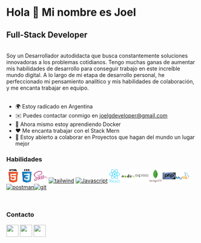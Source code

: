 Hola 👋 Mi nombre es Joel 
=======================

Full-Stack Developer
-----------------
<br>
Soy un Desarrollador autodidacta que busca constantemente soluciones innovadoras a los problemas cotidianos. Tengo muchas ganas de aumentar mis habilidades de desarrollo para conseguir trabajo en este increíble mundo digital. A lo largo de mi etapa de desarrollo personal, he perfeccionado mi pensamiento analítico y mis habilidades de colaboración, y me encanta trabajar en equipo.
<br><br>


* 🌍 Estoy radicado en Argentina
* ✉️ Puedes contactar conmigo en [joelgdeveloper@gmail.com](mailto:joelgdeveloper@gmail.com)
* 🧠 Ahora mismo estoy aprendiendo Docker
* ❤️ Me encanta trabajar con el Stack Mern
* 🤝 Estoy abierto a colaborar en Proyectos que hagan del mundo un lugar mejor

### Habilidades

<p align="left">
<a href="" target="_blank" rel="noreferrer"><img src="https://raw.githubusercontent.com/devicons/devicon/master/icons/html5/html5-original-wordmark.svg" width="36" height="36" alt="html" /></a><a href="" target="_blank" rel="noreferrer"><img src="https://raw.githubusercontent.com/devicons/devicon/master/icons/css3/css3-original-wordmark.svg" width="36" height="36" alt="css" /></a><a href="" target="_blank" rel="noreferrer"><img src="https://raw.githubusercontent.com/devicons/devicon/master/icons/sass/sass-original.svg" width="36" height="36" alt="sass" /></a>
<a href="" target="_blank" rel="noreferrer"><img src="https://www.vectorlogo.zone/logos/tailwindcss/tailwindcss-icon.svg" width="36" height="36" alt="tailwind" /></a>
<a href="" target="_blank" rel="noreferrer"><img src="https://raw.githubusercontent.com/danielcranney/readme-generator/main/public/icons/skills/javascript-colored.svg" width="36" height="36" alt="Javascript" /></a><a href="" target="_blank" rel="noreferrer"><img src="https://raw.githubusercontent.com/devicons/devicon/master/icons/react/react-original-wordmark.svg" width="36" height="36" alt="React" /></a><a href="" target="_blank" rel="noreferrer"><img src="https://raw.githubusercontent.com/devicons/devicon/master/icons/nodejs/nodejs-original-wordmark.svg" width="36" height="36" alt="nodejs" /></a><a href="" target="_blank" rel="noreferrer"><img src="https://raw.githubusercontent.com/devicons/devicon/master/icons/express/express-original-wordmark.svg" width="36" height="36" alt="express.js" /></a><a href="" target="_blank" rel="noreferrer"><img src="https://raw.githubusercontent.com/devicons/devicon/master/icons/mongodb/mongodb-original-wordmark.svg" width="36" height="36" alt="mongodb" /></a><a href="" target="_blank" rel="noreferrer"><img src="https://raw.githubusercontent.com/devicons/devicon/master/icons/php/php-original.svg" width="36" height="36" alt="php" /></a><a href="" target="_blank" rel="noreferrer"><img src="https://raw.githubusercontent.com/devicons/devicon/master/icons/mysql/mysql-original-wordmark.svg" width="36" height="36" alt="mysql" /></a><a href="" target="_blank" rel="noreferrer"><img src="https://www.vectorlogo.zone/logos/getpostman/getpostman-icon.svg" width="36" height="36" alt="postman" /></a><a href="" target="_blank" rel="noreferrer"><img src="https://www.vectorlogo.zone/logos/git-scm/git-scm-icon.svg" width="36" height="36" alt="git" /></a>

</p>
<br>

### Contacto
<p align="left">
<a href="https://www.github.com/joelgdeveloper" target="_blank" rel="noreferrer"><img src="https://raw.githubusercontent.com/danielcranney/readme-generator/main/public/icons/socials/github.svg" width="32" height="32" /></a> 
<a href="https://www.linkedin.com/in/joel-g%C3%B3mez-7a142624a/" target="_blank" rel="noreferrer">
<img src="https://raw.githubusercontent.com/danielcranney/readme-generator/main/public/icons/socials/linkedin.svg" width="32" height="32" /></a> 
<a href="https://joelgdeveloper.github.io/MyPortfolio/" target="_blank" rel="noreferrer">
<img src="https://cdn-icons-png.flaticon.com/512/2721/2721725.png" width="32" height="32" />
</a>
</p>

